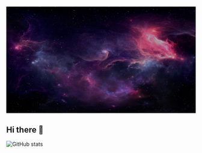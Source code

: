 
![GitHub steats](photo_2023-03-09_19-44-34.jpg)
## Hi there 👋
![GitHub stats](https://github-readme-stats.vercel.app/api?username=NebulousPigeon&theme=tokyonight&show_icons=true)
